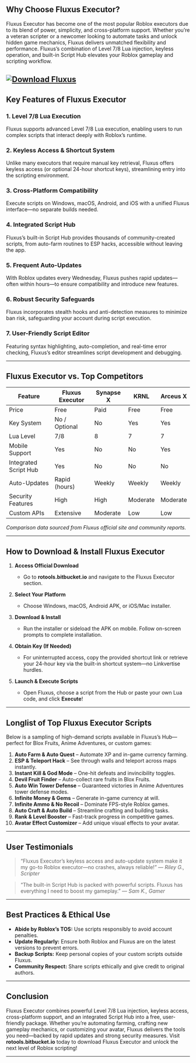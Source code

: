 ## Why Choose Fluxus Executor?

Fluxus Executor has become one of the most popular Roblox executors due to its blend of power, simplicity, and cross-platform support. Whether you’re a veteran scripter or a newcomer looking to automate tasks and unlock hidden game mechanics, Fluxus delivers unmatched flexibility and performance. Fluxus’s combination of Level 7/8 Lua injection, keyless operation, and built-in Script Hub elevates your Roblox gameplay and scripting workflow.

[![Download Fluxus](https://img.shields.io/badge/Download-Fluxus-blueviolet)](https://rotools.bitbucket.io/executors/fluxus)
---

## Key Features of Fluxus Executor

### 1. Level 7/8 Lua Execution

Fluxus supports advanced Level 7/8 Lua execution, enabling users to run complex scripts that interact deeply with Roblox’s runtime.

### 2. Keyless Access & Shortcut System

Unlike many executors that require manual key retrieval, Fluxus offers keyless access (or optional 24-hour shortcut keys), streamlining entry into the scripting environment.

### 3. Cross-Platform Compatibility

Execute scripts on Windows, macOS, Android, and iOS with a unified Fluxus interface—no separate builds needed.

### 4. Integrated Script Hub

Fluxus’s built-in Script Hub provides thousands of community-created scripts, from auto-farm routines to ESP hacks, accessible without leaving the app. 

### 5. Frequent Auto-Updates

With Roblox updates every Wednesday, Fluxus pushes rapid updates—often within hours—to ensure compatibility and introduce new features.

### 6. Robust Security Safeguards

Fluxus incorporates stealth hooks and anti-detection measures to minimize ban risk, safeguarding your account during script execution. 

### 7. User-Friendly Script Editor

Featuring syntax highlighting, auto-completion, and real-time error checking, Fluxus’s editor streamlines script development and debugging. 

---

## Fluxus Executor vs. Top Competitors

| Feature               | **Fluxus Executor** | Synapse X | KRNL     | Arceus X |
| --------------------- | ------------------- | --------- | -------- | -------- |
| Price                 | Free                | Paid      | Free     | Free     |
| Key System            | No / Optional       | No        | Yes      | Yes      |
| Lua Level             | 7/8                 | 8         | 7        | 7        |
| Mobile Support        | Yes                 | No        | No       | Yes      |
| Integrated Script Hub | Yes                 | No        | No       | No       |
| Auto-Updates          | Rapid (hours)       | Weekly    | Weekly   | Weekly   |
| Security Features     | High                | High      | Moderate | Moderate |
| Custom APIs           | Extensive           | Moderate  | Low      | Low      |

*Comparison data sourced from Fluxus official site and community reports.*

---

## How to Download & Install Fluxus Executor

1. **Access Official Download**

   * Go to **rotools.bitbucket.io** and navigate to the Fluxus Executor section.

2. **Select Your Platform**

   * Choose Windows, macOS, Android APK, or iOS/Mac installer.

3. **Download & Install**

   * Run the installer or sideload the APK on mobile. Follow on-screen prompts to complete installation.

4. **Obtain Key (If Needed)**

   * For uninterrupted access, copy the provided shortcut link or retrieve your 24-hour key via the built-in shortcut system—no Linkvertise hurdles.

5. **Launch & Execute Scripts**

   * Open Fluxus, choose a script from the Hub or paste your own Lua code, and click **Execute**!

---

## Longlist of Top Fluxus Executor Scripts

Below is a sampling of high-demand scripts available in Fluxus’s Hub—perfect for Blox Fruits, Anime Adventures, or custom games:

1. **Auto Farm & Auto Quest** – Automate XP and in-game currency farming.
2. **ESP & Teleport Hack** – See through walls and teleport across maps instantly.
3. **Instant Kill & God Mode** – One-hit defeats and invincibility toggles. 
4. **Devil Fruit Finder** – Auto-collect rare fruits in Blox Fruits. 
5. **Auto Win Tower Defense** – Guaranteed victories in Anime Adventures tower defense modes. 
6. **Infinite Money & Gems** – Generate in-game currency at will. 
7. **Infinite Ammo & No Recoil** – Dominate FPS-style Roblox games.
8. **Auto Craft & Auto Build** – Streamline crafting and building tasks. 
9. **Rank & Level Booster** – Fast-track progress in competitive games.
10. **Avatar Effect Customizer** – Add unique visual effects to your avatar. 

---

## User Testimonials

> “Fluxus Executor’s keyless access and auto-update system make it my go-to Roblox executor—no crashes, always reliable!”
> — *Riley G., Scripter*

> “The built-in Script Hub is packed with powerful scripts. Fluxus has everything I need to boost my gameplay.”
> — *Sam K., Gamer* 

---

## Best Practices & Ethical Use

* **Abide by Roblox’s TOS:** Use scripts responsibly to avoid account penalties.
* **Update Regularly:** Ensure both Roblox and Fluxus are on the latest versions to prevent errors.
* **Backup Scripts:** Keep personal copies of your custom scripts outside Fluxus.
* **Community Respect:** Share scripts ethically and give credit to original authors.

---

## Conclusion

Fluxus Executor combines powerful Level 7/8 Lua injection, keyless access, cross-platform support, and an integrated Script Hub into a free, user-friendly package. Whether you’re automating farming, crafting new gameplay mechanics, or customizing your avatar, Fluxus delivers the tools you need—backed by rapid updates and strong security measures. Visit **rotools.bitbucket.io** today to download Fluxus Executor and unlock the next level of Roblox scripting!

---
